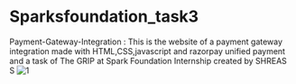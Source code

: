 
# Sparksfoundation_task3
Payment-Gateway-Integration :
This is the website of a payment gateway integration made with HTML,CSS,javascript and razorpay unified payment and a task of The GRIP at Spark Foundation Internship created by SHREAS S
![1](https://user-images.githubusercontent.com/76955575/129457250-aee16ee6-575f-403c-ba1f-c4eed83ad15c.jpg)
